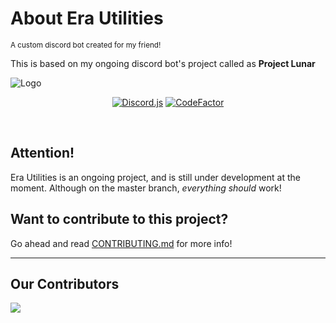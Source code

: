 About Era Utilities
============
<small>
A custom discord bot created for my friend!
</small>

This is based on my ongoing discord bot's project called as **Project Lunar**

![Logo](https://ik.imagekit.io/eaglenetwork/20220107_185941_BBzm7J3Of.png?updatedAt=1641562411378)

<div align="center">

  [![Discord.js](https://img.shields.io/badge/Discord.js-V.13.5.1-7354F6?style=flat-square)](https://www.npmjs.com/package/discord.js)
  [![CodeFactor](https://www.codefactor.io/repository/github/eagle1309/era-utilities/badge)](https://www.codefactor.io/repository/github/eagle1309/era-utilities)

</div>
</br>

## Attention!

Era Utilities is an ongoing project, and is still under development at the moment. Although on the master branch, _everything should_ work!

## Want to contribute to this project?
Go ahead and read [CONTRIBUTING.md](https://github.com/EAGLE1309/era-utilities/blob/master/CONTRIBUTING.md) for more info!

---

## Our Contributors
<a href="https://github.com/EAGLE1309/era-utilities/graphs/contributors">
  <img src="https://contrib.rocks/image?repo=EAGLE1309/era-utilities" />
</a>

